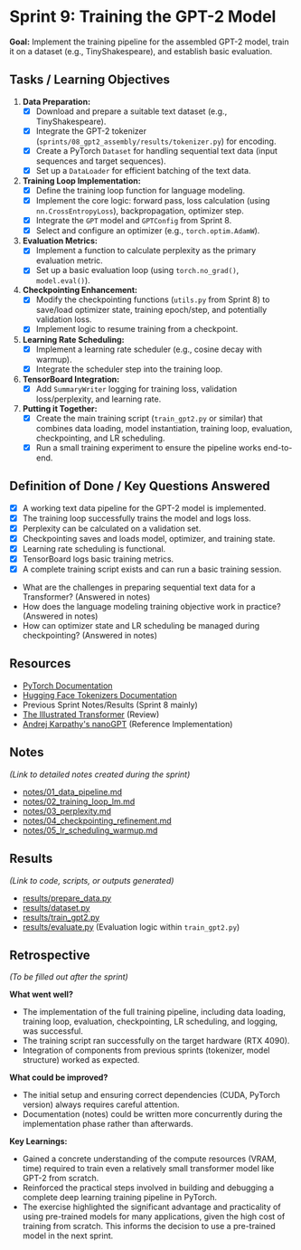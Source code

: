 # Sprint 9: Training the GPT-2 Model

**Goal:** Implement the training pipeline for the assembled GPT-2 model, train it on a dataset (e.g., TinyShakespeare), and establish basic evaluation.

## Tasks / Learning Objectives

1.  **Data Preparation:**
    - [x] Download and prepare a suitable text dataset (e.g., TinyShakespeare).
    - [x] Integrate the GPT-2 tokenizer (`sprints/08_gpt2_assembly/results/tokenizer.py`) for encoding.
    - [x] Create a PyTorch `Dataset` for handling sequential text data (input sequences and target sequences).
    - [x] Set up a `DataLoader` for efficient batching of the text data.
2.  **Training Loop Implementation:**
    - [x] Define the training loop function for language modeling.
    - [x] Implement the core logic: forward pass, loss calculation (using `nn.CrossEntropyLoss`), backpropagation, optimizer step.
    - [x] Integrate the `GPT` model and `GPTConfig` from Sprint 8.
    - [x] Select and configure an optimizer (e.g., `torch.optim.AdamW`).
3.  **Evaluation Metrics:**
    - [x] Implement a function to calculate perplexity as the primary evaluation metric.
    - [x] Set up a basic evaluation loop (using `torch.no_grad()`, `model.eval()`).
4.  **Checkpointing Enhancement:**
    - [x] Modify the checkpointing functions (`utils.py` from Sprint 8) to save/load optimizer state, training epoch/step, and potentially validation loss.
    - [x] Implement logic to resume training from a checkpoint.
5.  **Learning Rate Scheduling:**
    - [x] Implement a learning rate scheduler (e.g., cosine decay with warmup).
    - [x] Integrate the scheduler step into the training loop.
6.  **TensorBoard Integration:**
    - [x] Add `SummaryWriter` logging for training loss, validation loss/perplexity, and learning rate.
7.  **Putting it Together:**
    - [x] Create the main training script (`train_gpt2.py` or similar) that combines data loading, model instantiation, training loop, evaluation, checkpointing, and LR scheduling.
    - [x] Run a small training experiment to ensure the pipeline works end-to-end.

## Definition of Done / Key Questions Answered

- [x] A working text data pipeline for the GPT-2 model is implemented.
- [x] The training loop successfully trains the model and logs loss.
- [x] Perplexity can be calculated on a validation set.
- [x] Checkpointing saves and loads model, optimizer, and training state.
- [x] Learning rate scheduling is functional.
- [x] TensorBoard logs basic training metrics.
- [x] A complete training script exists and can run a basic training session.
- What are the challenges in preparing sequential text data for a Transformer? (Answered in notes)
- How does the language modeling training objective work in practice? (Answered in notes)
- How can optimizer state and LR scheduling be managed during checkpointing? (Answered in notes)

## Resources

- [PyTorch Documentation](https://pytorch.org/docs/stable/index.html)
- [Hugging Face Tokenizers Documentation](https://huggingface.co/docs/tokenizers/index)
- Previous Sprint Notes/Results (Sprint 8 mainly)
- [The Illustrated Transformer](http://jalammar.github.io/illustrated-transformer/) (Review)
- [Andrej Karpathy's nanoGPT](https://github.com/karpathy/nanoGPT) (Reference Implementation)

## Notes

_(Link to detailed notes created during the sprint)_

- [notes/01_data_pipeline.md](./notes/01_data_pipeline.md)
- [notes/02_training_loop_lm.md](./notes/02_training_loop_lm.md)
- [notes/03_perplexity.md](./notes/03_perplexity.md)
- [notes/04_checkpointing_refinement.md](./notes/04_checkpointing_refinement.md)
- [notes/05_lr_scheduling_warmup.md](./notes/05_lr_scheduling_warmup.md)

## Results

_(Link to code, scripts, or outputs generated)_

- [results/prepare_data.py](./results/prepare_data.py)
- [results/dataset.py](./results/dataset.py)
- [results/train_gpt2.py](./results/train_gpt2.py)
- [results/evaluate.py](./results/evaluate.py) (Evaluation logic within `train_gpt2.py`)

## Retrospective

_(To be filled out after the sprint)_

**What went well?**

- The implementation of the full training pipeline, including data loading, training loop, evaluation, checkpointing, LR scheduling, and logging, was successful.
- The training script ran successfully on the target hardware (RTX 4090).
- Integration of components from previous sprints (tokenizer, model structure) worked as expected.

**What could be improved?**

- The initial setup and ensuring correct dependencies (CUDA, PyTorch version) always requires careful attention.
- Documentation (notes) could be written more concurrently during the implementation phase rather than afterwards.

**Key Learnings:**

- Gained a concrete understanding of the compute resources (VRAM, time) required to train even a relatively small transformer model like GPT-2 from scratch.
- Reinforced the practical steps involved in building and debugging a complete deep learning training pipeline in PyTorch.
- The exercise highlighted the significant advantage and practicality of using pre-trained models for many applications, given the high cost of training from scratch. This informs the decision to use a pre-trained model in the next sprint.

